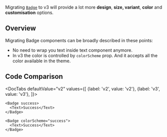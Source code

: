 


Migrating [`Badge`](badge.md) to v3 will provide a lot more **design**, **size, variant**, **color** and **customisation** options.

## Overview

Migrating Badge components can be broadly described in these points:

- No need to wrap you text inside text component anymore.
- In v3 the color is controlled by `colorScheme` prop. And it accepts all the color available in the theme.

## Code Comparison

<DocTabs
defaultValue="v2"
values={[
{label: 'v2', value: 'v2'},
{label: 'v3', value: 'v3'},
]}>
<DocTabItem value="v2">

```tsx
<Badge success>
  <Text>Success</Text>
</Badge>
```

</DocTabItem>
<DocTabItem value="v3">

```tsx
<Badge colorScheme="success">
  <Text>Success</Text>
</Badge>
```

</DocTabItem>
</DocTabs>
